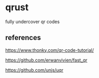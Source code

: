 # qrust

fully undercover qr codes

## references

https://www.thonky.com/qr-code-tutorial/

https://github.com/erwanvivien/fast_qr

https://github.com/unjs/uqr
